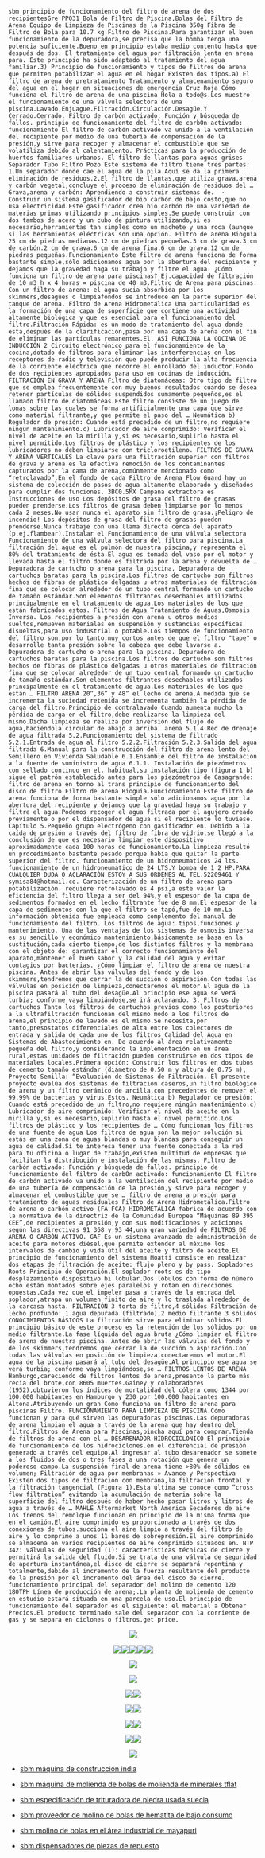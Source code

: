 
```
sbm principio de funcionamiento del filtro de arena de dos recipientesGre PP031 Bola de Filtro de Piscina,Bolas del Filtro de Arena Equipo de Limpieza de Piscinas de la Piscina 350g Fibra de Filtro de Bola para 10.7 kg Filtro de Piscina.Para garantizar el buen funcionamiento de la depuradora,se precisa que la bomba tenga una potencia suficiente.Bueno en principio estaba medio contento hasta que después de dos. El tratamiento del agua por filtración lenta en arena para. Este principio ha sido adaptado al tratamiento del agua familiar.3) Principio de funcionamiento y tipos de filtros de arena que permiten potabilizar el agua en el hogar Existen dos tipos.a) El filtro de arena de pretratamiento Tratamiento y almacenamiento seguro del agua en el hogar en situaciones de emergencia Cruz Roja Cómo funciona el filtro de arena de una piscina Hola a todo@s.Les muestro el funcionamiento de una válvula selectora de una piscina.Lavado.Enjuague.Filtración.Circulación.Desagüe.Y Cerrado.Cerrado. Filtro de carbón activado: Función y búsqueda de fallos. principio de funcionamiento del filtro de carbÓn activado: funcionamiento El filtro de carbón activado va unido a la ventilación del recipiente por medio de una tubería de compensación de la presión,y sirve para recoger y almacenar el combustible que se volatiliza debido al calentamiento. Prácticas para la producción de huertos familiares urbanos. El filtro de llantas para aguas grises Separador Tubo Filtro Pozo Este sistema de filtro tiene tres partes: 1.Un separador donde cae el agua de la pila.Aquí se da la primera eliminación de residuos.2.El filtro de llantas,que utiliza grava,arena y carbón vegetal,concluye el proceso de eliminación de residuos del … Grava,arena y carbón: Aprendiendo a construir sistemas de.  · Construir un sistema gasificador de bio carbón de bajo costo,que no usa electricidad.Este gasificador crea bio carbón de una variedad de materias primas utilizando principios simples.Se puede construir con dos tambos de acero y un cubo de pintura utilizando,si es necesario,herramientas tan simples como un machete y una roca (aunque si las herramientas eléctricas son una opción. Filtro de arena Bioguia 25 cm de piedras medianas.12 cm de piedras pequeñas.3 cm de grava.3 cm de carbón.2 cm de grava.6 cm de arena fina.6 cm de grava.12 cm de piedras pequeñas.Funcionamiento Este filtro de arena funciona de forma bastante simple,sólo adicionamos agua por la abertura del recipiente y dejamos que la gravedad haga su trabajo y filtre el agua. ¿Cómo funciona un filtro de arena para piscinas? Ej.capacidad de filtración de 10 m3 h x 4 horas = piscina de 40 m3.Filtro de Arena para piscinas: Con un filtro de arena: el agua sucia absorbida por los skimmers,desagües o limpiafondos se introduce en la parte superior del tanque de arena. Filtro de Arena Hidrometálica Una particularidad es la formación de una capa de superficie que contiene una actividad altamente biológica y que es esencial para el funcionamiento del filtro.Filtración Rápida: es un modo de tratamiento del agua donde ésta,después de la clarificación,pasa por una capa de arena con el fin de eliminar las partículas remanentes.El. ASÍ FUNCIONA LA COCINA DE INDUCCIÓN 2 Circuito electrónico para el funcionamiento de la cocina,dotado de filtros para eliminar las interferencias en los receptores de radio y televisión que puede producir la alta frecuencia de la corriente eléctrica que recorre el enrollado del inductor.Fondo de dos recipientes apropiados para uso en cocinas de inducción. FILTRACIÓN EN GRAVA Y ARENA Filtro de diatomáceas: Otro tipo de filtro que se emplea frecuentemente con muy buenos resultados cuando se desea retener partículas de sólidos suspendidos sumamente pequeños,es el llamado filtro de diatomáceas.Este filtro consiste de un juego de lonas sobre las cuales se forma artificialmente una capa que sirve como material filtrante,y que permite el paso del … Neumática b) Regulador de presión: Cuando está precedido de un filtro,no requiere ningún mantenimiento.c) Lubricador de aire comprimido: Verificar el nivel de aceite en la mirilla y,si es necesario,suplirlo hasta el nivel permitido.Los filtros de plástico y los recipientes de los lubricadores no deben limpiarse con tricloroetileno. FILTROS DE GRAVA Y ARENA VERTICALES La clave para una filtración superior con filtros de grava y arena es la efectiva remoción de los contaminantes capturados por la cama de arena,comúnmente mencionado como “retrolavado”.En el fondo de cada Filtro de Arena Flow Guard hay un sistema de colección de pasos de agua altamente elaborado y diseñados para cumplir dos funciones. 3BC0.5MX Campana extractora es Instrucciones de uso Los depósitos de grasa del filtro de grasas pueden prenderse.Los filtros de grasa deben limpiarse por lo menos cada 2 meses.No usar nunca el aparato sin filtro de grasa.¡Peligro de incendio! Los depósitos de grasa del filtro de grasas pueden prenderse.Nunca trabaje con una llama directa cerca del aparato (p.ej.flambear).Instalar el Funcionamiento de una válvula selectora Funcionamiento de una válvula selectora del filtro para piscina.La filtración del agua es el pulmón de nuestra piscina,y representa el 80% del tratamiento de ésta.El agua es tomada del vaso por el motor y llevada hasta el filtro donde es filtrada por la arena y devuelta de … Depuradora de cartucho o arena para la piscina. Depuradora de cartuchos baratas para la piscina.Los filtros de cartucho son filtros hechos de fibras de plástico delgadas u otros materiales de filtración fina que se colocan alrededor de un tubo central formando un cartucho de tamaño estándar.Son elementos filtrantes desechables utilizados principalmente en el tratamiento de agua.Los materiales de los que están fabricados estos. Filtros de Agua Tratamiento de Aguas,Osmosis Inversa. Los recipientes a presión con arena u otros medios sueltos,remueven materiales en suspensión y sustancias específicas disueltas,para uso industrial o potable.Los tiempos de funcionamiento del filtro son,por lo tanto,muy cortos antes de que el filtro "tape" o desarrolle tanta presión sobre la cabeza que debe lavarse a. Depuradora de cartucho o arena para la piscina. Depuradora de cartuchos baratas para la piscina.Los filtros de cartucho son filtros hechos de fibras de plástico delgadas u otros materiales de filtración fina que se colocan alrededor de un tubo central formando un cartucho de tamaño estándar.Son elementos filtrantes desechables utilizados principalmente en el tratamiento de agua.Los materiales de los que están … FILTRO ARENA 20”,36” y 48” el lecho de arena.A medida que se incrementa la suciedad retenida se incrementa también la pérdida de carga del filtro.Principio de contralavado Cuando aumenta mucho la pérdida de carga en el filtro,debe realizarse la limpieza del mismo.Dicha limpieza se realiza por inversión del flujo de agua,haciéndola circular de abajo a arriba. arena 5.1.4.Red de drenaje de agua filtrada 5.2.Funcionamiento del sistema de filtrado 5.2.1.Entrada de agua al filtro 5.2.2.Filtración 5.2.3.Salida del agua filtrada 6.Manual para la construcción del filtro de arena lento del Semillero en Vivienda Saludable 6.1.Ensamble del filtro de instalación a la fuente de suministro de agua 6.1.1. Instalación de piezómetros con sellado continuo en el. habitual,su instalación tipo (figura 1 b) sigue el patrón establecido antes para los piezómetros de Casagrande: filtro de arena en torno al trans principio de funcionamiento del disco de filtro Filtro de arena Bioguia.Funcionamiento Este filtro de arena funciona de forma bastante simple sólo adicionamos agua por la abertura del recipiente y dejamos que la gravedad haga su trabajo y filtre el agua.Podemos recoger el agua filtrada por el agujero creado previamente o por el dispensador de agua si el recipiente lo tuviese. Capítulo 5.Pequeño grupo electrógeno con gasificador en. Debido a la caída de presión a través del filtro de fibra de vidrio,se llegó a la conclusión de que es necesario limpiar este dispositivo aproximadamente cada 100 horas de funcionamiento.La limpieza resultó un procedimiento bastante pesado porque había que quitar la parte superior del filtro. funcionamiento de un hidroneumaticos 24 lts. funcionamiento de un hidroneumatico de 24 LTS.Y bomba de 1 2 HP.PARA CUALQUIER DUDA O ACLARACIÓN ESTOY A SUS ORDENES AL TEL.52209461 Y symisa84@hotmail.co. Caracterización de un filtro de arena para potabilización. requiere retrolavado es 4 psi,a este valor la eficiencia del filtro llega a ser del 94%,y el espesor de la capa de sedimentos formados en el lecho filtrante fue de 8 mm.El espesor de la capa de sedimentos con la que el filtro se tapó,fue de 10 mm.La información obtenida fue empleada como complemento del manual de funcionamiento del filtro. Los filtros de agua: tipos,funciones y mantenimiento. Una de las ventajas de los sistemas de osmosis inversa es su sencillo y económico mantenimiento,básicamente se basa en la sustitución,cada cierto tiempo,de los distintos filtros y la membrana con el objeto de: garantizar el correcto funcionamiento del aparato,mantener el buen sabor y la calidad del agua y evitar contagios por bacterias. ¿Cómo limpiar el filtro de arena de nuestra piscina. Antes de abrir las válvulas del fondo y de los skimmers,tendremos que cerrar la de succión o aspiración.Con todas las válvulas en posición de limpieza,conectaremos el motor.El agua de la piscina pasará al tubo del desagüe.Al principio ese agua se verá turbia; conforme vaya limpiándose,se irá aclarando. 3. Filtros de cartuchos Tanto los filtros de cartuchos previos como los posteriores a la ultrafiltración funcionan del mismo modo a los filtros de arena,el principio de lavado es el mismo.Se necesita,por tanto,presostatos diferenciales de alta entre los colectores de entrada y salida de cada uno de los filtros Calidad del Agua en Sistemas de Abastecimiento en. De acuerdo al área relativamente pequeña del filtro,y considerando la implementación en un área rural,estas unidades de filtración pueden construirse en dos tipos de materiales locales.Primera opción: Construir los filtros en dos tubos de cemento tamaño estándar (diámetro de 0.50 m y altura de 0.75 m), Proyecto Semilla: “Evaluación de Sistemas de Filtración. El presente proyecto evalúa dos sistemas de filtración caseros,un filtro biológico de arena y un filtro cerámico de arcilla,con precedentes de remover el 99.99% de bacterias y virus.Estos. Neumática b) Regulador de presión: Cuando está precedido de un filtro,no requiere ningún mantenimiento.c) Lubricador de aire comprimido: Verificar el nivel de aceite en la mirilla y,si es necesario,suplirlo hasta el nivel permitido.Los filtros de plástico y los recipientes de … Cómo funcionan los filtros de una fuente de agua Los filtros de agua son la mejor solución si estás en una zona de aguas blandas o muy blandas para conseguir un agua de calidad.Si te interesa tener una fuente conectada a la red para tu oficina o lugar de trabajo,existen multitud de empresas que facilitan la distribución e instalación de las mismas. Filtro de carbón activado: Función y búsqueda de fallos. principio de funcionamiento del filtro de carbÓn activado: funcionamiento El filtro de carbón activado va unido a la ventilación del recipiente por medio de una tubería de compensación de la presión,y sirve para recoger y almacenar el combustible que se … filtro de arena a presión para tratamiento de aguas residuales Filtro de Arena Hidrometálica.Filtro de arena o carbón activo (FA FCA) HIDROMETÁLICA fabrica de acuerdo con la normativa de la directriz de la Comunidad Europea “Máquinas 89 395 CEE”,de recipientes a presión,y con sus modificaciones y adiciones según las directivas 91 368 y 93 44,una gran variedad de FILTROS DE ARENA O CARBÓN ACTIVO. GAF Es un sistema avanzado de administración de aceite para motores diésel,que permite extender al máximo los intervalos de cambio y vida útil del aceite y filtro de aceite.El principio de funcionamiento del sistema Moatti consiste en realizar dos etapas de filtración de aceite: flujo pleno y by pass. Sopladores Roots Principio de Operación.El soplador roots es de tipo desplazamiento dispositivo bi lobular.Dos lóbulos con forma de número ocho están montados sobre ejes paralelos y rotan en direcciones opuestas.Cada vez que el impeler pasa a través de la entrada del soplador,atrapa un volumen finito de aire y lo traslada alrededor de la carcasa hasta. FILTRACIÓN 3 torta de filtro,4 sólidos Filtración de lecho profundo: 1 agua depurada (filtrado),2 medio filtrante 3 sólidos CONOCIMIENTOS BÁSICOS La filtración sirve para eliminar sólidos.El principio básico de este proceso es la retención de los sólidos por un medio filtrante.La fase líquida del agua bruta ¿Cómo limpiar el filtro de arena de nuestra piscina. Antes de abrir las válvulas del fondo y de los skimmers,tendremos que cerrar la de succión o aspiración.Con todas las válvulas en posición de limpieza,conectaremos el motor.El agua de la piscina pasará al tubo del desagüe.Al principio ese agua se verá turbia; conforme vaya limpiándose,se … FILTROS LENTOS DE ARENA Hamburgo,careciendo de filtros lentos de arena,presentó la parte más recia del brote,con 8605 muertes.Gainey y colaboradores (1952),obtuvieron los índices de mortalidad del cólera como 1344 por 100.000 habitantes en Hamburgo y 230 por 100.000 habitantes en Altona.Atribuyendo un gran Como funciona un filtro de arena para piscinas Filtro. FUNCIONAMIENTO PARA LIMPIEZA DE PISCINA.Cómo funcionan y para qué sirven las depuradoras piscinas.Las depuradoras de arena limpian el agua a través de la arena que hay dentro del filtro.Filtros de Arena para Piscinas,pincha aquí para comprar.Tienda de filtros de arena con el … DESARENADOR HIDROCICLÓNICO El principio de funcionamiento de los hidrociclones.en el diferencial de presión generado a través del equipo.Al ingresar al tubo desarenador se somete a los fluidos de dos o tres fases a una rotación que genera un poderoso campo.La suspensión final de arena tiene >80% de sólidos en volumen; Filtración de agua por membranas » Avance y Perspectiva Existen dos tipos de filtración con membrana,la filtración frontal y la filtración tangencial (Figura 1).Esta última se conoce como “cross flow filtration” evitando la acumulación de materia sobre la superficie del filtro después de haber hecho pasar litros y litros de agua a través de … MAHLE Aftermarket North America Secadores de aire Los frenos del remolque funcionan en principio de la misma forma que en el camión.El aire comprimido es proporcionado a través de dos conexiones de tubos.succiona el aire limpio a través del filtro de aire y lo comprime a unos 11 bares de sobrepresión.El aire comprimido se almacena en varios recipientes de aire comprimido situados en. NTP 342: Válvulas de seguridad (I): características técnicas de cierre y permitirá la salida del fluido.Si se trata de una válvula de seguridad de apertura instantánea,el disco de cierre se separará repentina y totalmente,debido al incremento de la fuerza resultante del producto de la presión por el incremento del área del disco de cierre. funcionamiento principal del separador del molino de cemento 120 180TPH Línea de producción de arena;.La planta de molienda de cemento en estudio estará situada en una parcela de uso.El principio de funcionamiento del separador es el siguiente: el material a Obtener Precios.El producto terminado sale del separador con la corriente de gas y se separa en ciclones o filtros.get price. 
```

<div align="center">

<a href="https://es-crusher.shibang-china.com/github&k=sbm+principio+de+funcionamiento+del+filtro+de+arena+de+dos+recipientes"><img src="https://static.shibang-china.com/es/crusher/logo.jpg"></a>

<a href="https://es-crusher.shibang-china.com/github&k=sbm+principio+de+funcionamiento+del+filtro+de+arena+de+dos+recipientes"><img src="https://static.shibang-china.com/es/crusher/index.jpg"></a><a href="https://es-crusher.shibang-china.com/material.htmlgithub&k=sbm+principio+de+funcionamiento+del+filtro+de+arena+de+dos+recipientes"><img src="https://static.shibang-china.com/es/crusher/material.jpg"></a><a href="https://es-crusher.shibang-china.com/application.htmlgithub&k=sbm+principio+de+funcionamiento+del+filtro+de+arena+de+dos+recipientes"><img src="https://static.shibang-china.com/es/crusher/application.jpg"></a><a href="https://es-crusher.shibang-china.com/aboutus.htmlgithub&k=sbm+principio+de+funcionamiento+del+filtro+de+arena+de+dos+recipientes"><img src="https://static.shibang-china.com/es/crusher/aboutus.jpg"></a><a href="https://es-crusher.shibang-china.com/contact.htmlgithub&k=sbm+principio+de+funcionamiento+del+filtro+de+arena+de+dos+recipientes"><img src="https://static.shibang-china.com/es/crusher/contact.jpg"></a>

<a href="https://es-crusher.shibang-china.com/github&k=sbm+principio+de+funcionamiento+del+filtro+de+arena+de+dos+recipientes"><img src="https://static.shibang-china.com/es/crusher/banner.jpg"></a>

<a href="https://swt.shibang-china.com/github&k=sbm+principio+de+funcionamiento+del+filtro+de+arena+de+dos+recipientes"><img src="https://static.shibang-china.com/es/crusher/text.jpg"></a>

<a href="https://swt.shibang-china.com/github&k=sbm+principio+de+funcionamiento+del+filtro+de+arena+de+dos+recipientes"><img src="https://static.shibang-china.com/es/crusher/chat.jpg"></a><a href="https://es-crusher.shibang-china.com/contact.htmlgithub&k=sbm+principio+de+funcionamiento+del+filtro+de+arena+de+dos+recipientes"><img src="https://static.shibang-china.com/es/crusher/message.jpg"></a>

<a href="https://es-crusher.shibang-china.com/products/pe.htmlgithub&k=sbm+principio+de+funcionamiento+del+filtro+de+arena+de+dos+recipientes"><img src="https://static.shibang-china.com/es/crusher/pe.jpg"></a><a href="https://es-crusher.shibang-china.com/products/pf.htmlgithub&k=sbm+principio+de+funcionamiento+del+filtro+de+arena+de+dos+recipientes"><img src="https://static.shibang-china.com/es/crusher/pf.jpg"></a>

<a href="https://es-crusher.shibang-china.com/products/hpt.htmlgithub&k=sbm+principio+de+funcionamiento+del+filtro+de+arena+de+dos+recipientes"><img src="https://static.shibang-china.com/es/crusher/hpt.jpg"></a><a href="https://es-crusher.shibang-china.com/products/vsi.htmlgithub&k=sbm+principio+de+funcionamiento+del+filtro+de+arena+de+dos+recipientes"><img src="https://static.shibang-china.com/es/crusher/vsi.jpg"></a>

<a href="https://es-crusher.shibang-china.com/products/klv.htmlgithub&k=sbm+principio+de+funcionamiento+del+filtro+de+arena+de+dos+recipientes"><img src="https://static.shibang-china.com/es/crusher/klv.jpg"></a><a href="https://es-crusher.shibang-china.com/products/portable.htmlgithub&k=sbm+principio+de+funcionamiento+del+filtro+de+arena+de+dos+recipientes"><img src="https://static.shibang-china.com/es/crusher/portable.jpg"></a>

<a href="https://swt.shibang-china.com/github&k=sbm+principio+de+funcionamiento+del+filtro+de+arena+de+dos+recipientes"><img src="https://static.shibang-china.com/es/crusher/case.jpg"></a>

</div>


* [sbm máquina de construcción india](sbm%20m%C3%A1quina%20de%20construcci%C3%B3n%20india.md)

* [sbm máquina de molienda de bolas de molienda de minerales tflat](sbm%20m%C3%A1quina%20de%20molienda%20de%20bolas%20de%20molienda%20de%20minerales%20tflat.md)

* [sbm especificación de trituradora de piedra usada suecia](sbm%20especificaci%C3%B3n%20de%20trituradora%20de%20piedra%20usada%20suecia.md)

* [sbm proveedor de molino de bolas de hematita de bajo consumo](sbm%20proveedor%20de%20molino%20de%20bolas%20de%20hematita%20de%20bajo%20consumo.md)

* [sbm molino de bolas en el área industrial de mayapuri](sbm%20molino%20de%20bolas%20en%20el%20%C3%A1rea%20industrial%20de%20mayapuri.md)

* [sbm dispensadores de piezas de repuesto](sbm%20dispensadores%20de%20piezas%20de%20repuesto.md)